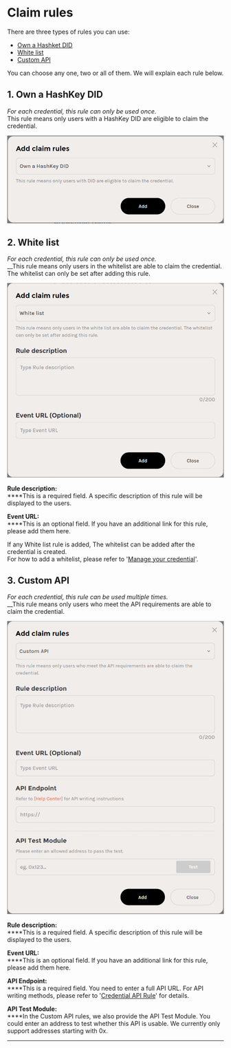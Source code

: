 # Claim rules

There are three types of rules you can use:&#x20;

* [Own a Hashket DID](claim-rules.md#1.-own-a-hashkey-did)
* [White list](claim-rules.md#2.-white-list)
* [Custom API](claim-rules.md#3.-custom-api)

You can choose any one, two or all of them. We will explain each rule below.



## 1. Own a HashKey DID

_For each credential, this rule can only be used once._ \
This rule means only users with a HashKey DID are eligible to claim the credential.

![](<../../../.gitbook/assets/image (6).png>)



## 2. White list

_For each credential, this rule can only be used once._\
__This rule means only users in the whitelist are able to claim the credential. The whitelist can only be set after adding this rule.

![](<../../../.gitbook/assets/image (12).png>)

**Rule description:** \
****This is a required field. A specific description of this rule will be displayed to the users.

**Event URL:** \
****This is an optional field. If you have an additional link for this rule, please add them here.

If any White list rule is added, The whitelist can be added after the credential is created.\
For how to add a whitelist, please refer to '[Manage your credential](../../manage-your-credential.md)'.



## 3. Custom API

_For each credential, this rule can be used multiple times._\
__This rule means only users who meet the API requirements are able to claim the credential.

![](<../../../.gitbook/assets/image (1).png>)

**Rule description:** \
****This is a required field. A specific description of this rule will be displayed to the users.

**Event URL:** \
****This is an optional field. If you have an additional link for this rule, please add them here.

**API Endpoint:**\
****This is a required field. You need to enter a full API URL. For API writing methods, please refer to '[Credential API Rule](../../../developers/guides/credential-api-rule.md)' for details.

**API Test Module:** \
****In the Custom API rules, we also provide the API Test Module. You could enter an address to test whether this API is usable. We currently only support addresses starting with 0x.

****
